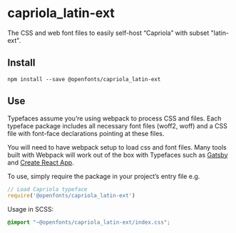 
# capriola_latin-ext

The CSS and web font files to easily self-host “Capriola” with subset "latin-ext".

## Install

`npm install --save @openfonts/capriola_latin-ext`

## Use

Typefaces assume you’re using webpack to process CSS and files. Each typeface
package includes all necessary font files (woff2, woff) and a CSS file with
font-face declarations pointing at these files.

You will need to have webpack setup to load css and font files. Many tools built
with Webpack will work out of the box with Typefaces such as [Gatsby](https://github.com/gatsbyjs/gatsby)
and [Create React App](https://github.com/facebookincubator/create-react-app).

To use, simply require the package in your project’s entry file e.g.

```javascript
// Load Capriola typeface
require('@openfonts/capriola_latin-ext')
```

Usage in SCSS:
```scss
@import "~@openfonts/capriola_latin-ext/index.css";
```
